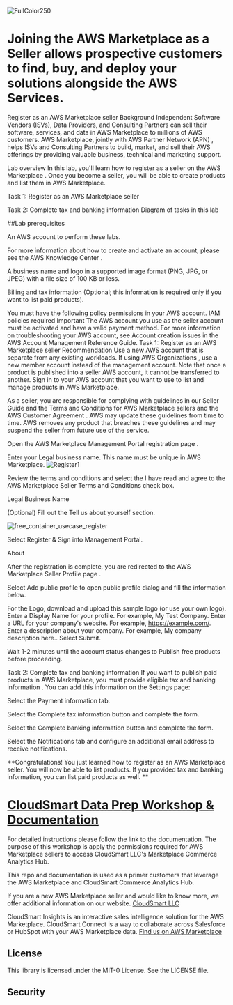 ![FullColor250](https://user-images.githubusercontent.com/26460009/182591613-37eaf99b-9c58-444c-94c2-8f6fb229f26d.png)
# Joining the AWS Marketplace as a Seller allows prospective customers to find, buy, and deploy your solutions alongside the AWS Services.
Register as an AWS Marketplace seller
Background
Independent Software Vendors (ISVs), Data Providers, and Consulting Partners can sell their software, services, and data in AWS Marketplace to millions of AWS customers. AWS Marketplace, jointly with AWS Partner Network (APN) , helps ISVs and Consulting Partners to build, market, and sell their AWS offerings by providing valuable business, technical and marketing support.

Lab overview
In this lab, you'll learn how to register as a seller on the AWS Marketplace . Once you become a seller, you will be able to create products and list them in AWS Marketplace.

Task 1: Register as an AWS Marketplace seller

Task 2: Complete tax and banking information
Diagram of tasks in this lab

##Lab prerequisites

An AWS account to perform these labs. 

For more information about how to create and activate an account, please see the AWS Knowledge Center .

A business name and logo in a supported image format (PNG, JPG, or JPEG) with a file size of 100 KB or less.

Billing and tax information (Optional; this information is required only if you want to list paid products).

You must have the following policy permissions in your AWS account.
IAM policies required
Important
The AWS account you use as the seller account must be activated and have a valid payment method. For more information on troubleshooting your AWS account, see Account creation issues  in the AWS Account Management Reference Guide.
Task 1: Register as an AWS Marketplace seller
Recommendation
Use a new AWS account that is separate from any existing workloads. If using AWS Organizations , use a new member account instead of the management account. Note that once a product is published into a seller AWS account, it cannot be transferred to another.
Sign in to your AWS account  that you want to use to list and manage products in AWS Marketplace.

As a seller, you are responsible for complying with guidelines in our Seller Guide  and the Terms and Conditions  for AWS Marketplace sellers and the AWS Customer Agreement . AWS may update these guidelines from time to time. AWS removes any product that breaches these guidelines and may suspend the seller from future use of the service.

Open the AWS Marketplace Management Portal registration page .

Enter your Legal business name. This name must be unique in AWS Marketplace.
![Register1](https://github.com/tvanceadv/csdataprep/assets/26460009/ccaaf560-d06b-47b6-9731-ea9ec74b15ef)

Review the terms and conditions and select the I have read and agree to the AWS Marketplace Seller Terms and Conditions check box.

Legal Business Name

(Optional) Fill out the Tell us about yourself section.

![free_container_usecase_register](https://github.com/tvanceadv/csdataprep/assets/26460009/47e56880-db5e-4d1d-a488-e6e20ea2b9c0)


Select Register & Sign into Management Portal.

About

After the registration is complete, you are redirected to the AWS Marketplace Seller Profile page .

Select Add public profile to open public profile dialog and fill the information below.

For the Logo, download and upload this sample logo  (or use your own logo).
Enter a Display Name for your profile. For example, My Test Company.
Enter a URL for your company's website. For example, https://example.com/.
Enter a description about your company. For example, My company description here..
Select Submit.

Wait 1-2 minutes until the account status changes to Publish free products before proceeding.

Task 2: Complete tax and banking information
If you want to publish paid products in AWS Marketplace, you must provide eligible tax and banking information . You can add this information on the Settings page:

Select the Payment information tab.

Select the Complete tax information button and complete the form.

Select the Complete banking information button and complete the form.

Select the Notifications tab and configure an additional email address to receive notifications.

**Congratulations!
You just learned how to register as an AWS Marketplace seller. You will now be able to list products. If you provided tax and banking information, you can list paid products as well.
**
# [CloudSmart Data Prep Workshop & Documentation](/docs/index.md)
For detailed instructions please follow the link to the documentation. 
The purpose of this workshop is apply the permissions required for AWS Marketplace sellers to access CloudSmart LLC's Marketplace Commerce Analytics Hub.

This repo and documentation is used as a primer customers that leverage the AWS Marketplace and CloudSmart Commerce Analytics Hub. 

If you are a new AWS Marketplace seller and would like to know more, we offer additional information on our website.  [CloudSmart LLC](https://www.cloudsmart.global/)

CloudSmart Insights is an interactive sales intelligence solution for the AWS Marketplace.  CloudSmart Connect is a way to collaborate across Salesforce or HubSpot with your AWS Marketplace data. [Find us on AWS Marketplace](https://aws.amazon.com/marketplace/seller-profile?id=298cc85d-83b7-429d-87d7-b37558f4b863)
## License
This library is licensed under the MIT-0 License. See the LICENSE file.

## Security
